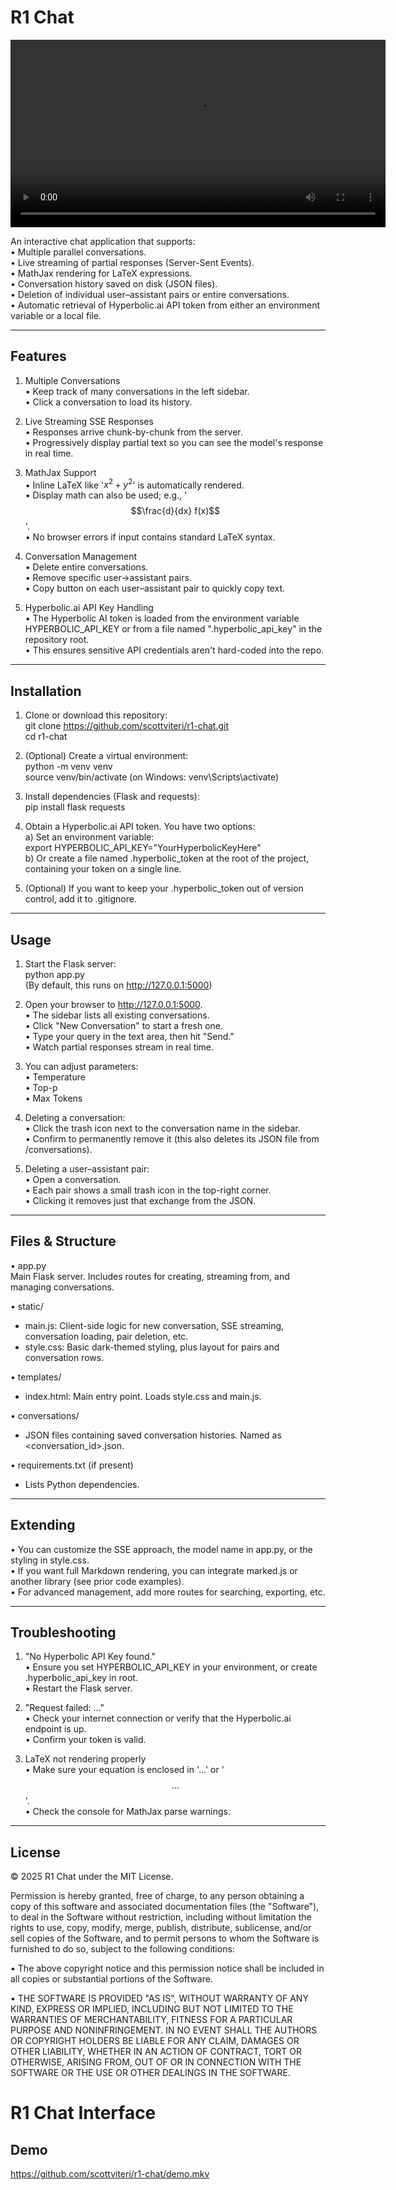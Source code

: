 # R1 Chat

<video width="600" controls>
  <source src="https://raw.githubusercontent.com/scottviteri/r1-chat/main/demo.mp4" type="video/mp4">
  Your browser does not support the video tag.
</video>

An interactive chat application that supports:  
• Multiple parallel conversations.  
• Live streaming of partial responses (Server-Sent Events).  
• MathJax rendering for LaTeX expressions.  
• Conversation history saved on disk (JSON files).  
• Deletion of individual user–assistant pairs or entire conversations.  
• Automatic retrieval of Hyperbolic.ai API token from either an environment variable or a local file.

---

## Features

1. Multiple Conversations  
   • Keep track of many conversations in the left sidebar.  
   • Click a conversation to load its history.

2. Live Streaming SSE Responses  
   • Responses arrive chunk-by-chunk from the server.  
   • Progressively display partial text so you can see the model's response in real time.

3. MathJax Support  
   • Inline LaTeX like '$x^2+y^2$' is automatically rendered.  
   • Display math can also be used; e.g., '$$\frac{d}{dx} f(x)$$'.  
   • No browser errors if input contains standard LaTeX syntax.

4. Conversation Management  
   • Delete entire conversations.  
   • Remove specific user→assistant pairs.  
   • Copy button on each user–assistant pair to quickly copy text.

5. Hyperbolic.ai API Key Handling  
   • The Hyperbolic AI token is loaded from the environment variable HYPERBOLIC_API_KEY or from a file named ".hyperbolic_api_key" in the repository root.  
   • This ensures sensitive API credentials aren't hard-coded into the repo.

---

## Installation

1. Clone or download this repository:  
   git clone https://github.com/scottviteri/r1-chat.git  
   cd r1-chat  

2. (Optional) Create a virtual environment:  
   python -m venv venv  
   source venv/bin/activate  (on Windows: venv\Scripts\activate)

3. Install dependencies (Flask and requests):  
   pip install flask requests

4. Obtain a Hyperbolic.ai API token. You have two options:  
   a) Set an environment variable:  
      export HYPERBOLIC_API_KEY="YourHyperbolicKeyHere"  
   b) Or create a file named .hyperbolic_token at the root of the project, containing your token on a single line.  

5. (Optional) If you want to keep your .hyperbolic_token out of version control, add it to .gitignore.

---

## Usage

1. Start the Flask server:  
   python app.py  
   (By default, this runs on http://127.0.0.1:5000)

2. Open your browser to http://127.0.0.1:5000.  
   • The sidebar lists all existing conversations.  
   • Click "New Conversation" to start a fresh one.  
   • Type your query in the text area, then hit "Send."  
   • Watch partial responses stream in real time.  

3. You can adjust parameters:  
   • Temperature  
   • Top-p  
   • Max Tokens  

4. Deleting a conversation:  
   • Click the trash icon next to the conversation name in the sidebar.  
   • Confirm to permanently remove it (this also deletes its JSON file from /conversations).

5. Deleting a user–assistant pair:  
   • Open a conversation.  
   • Each pair shows a small trash icon in the top-right corner.  
   • Clicking it removes just that exchange from the JSON.

---

## Files & Structure

• app.py  
  Main Flask server. Includes routes for creating, streaming from, and managing conversations.  

• static/  
  - main.js: Client-side logic for new conversation, SSE streaming, conversation loading, pair deletion, etc.  
  - style.css: Basic dark-themed styling, plus layout for pairs and conversation rows.  

• templates/  
  - index.html: Main entry point. Loads style.css and main.js.  

• conversations/  
  - JSON files containing saved conversation histories. Named as <conversation_id>.json.  

• requirements.txt (if present)  
  - Lists Python dependencies.  

---

## Extending

• You can customize the SSE approach, the model name in app.py, or the styling in style.css.  
• If you want full Markdown rendering, you can integrate marked.js or another library (see prior code examples).  
• For advanced management, add more routes for searching, exporting, etc.

---

## Troubleshooting

1. "No Hyperbolic API Key found."  
   • Ensure you set HYPERBOLIC_API_KEY in your environment, or create .hyperbolic_api_key in root.  
   • Restart the Flask server.

2. "Request failed: ..."  
   • Check your internet connection or verify that the Hyperbolic.ai endpoint is up.  
   • Confirm your token is valid.

3. LaTeX not rendering properly  
   • Make sure your equation is enclosed in '$...$' or '$$...$$'.  
   • Check the console for MathJax parse warnings.

---

## License

© 2025 R1 Chat under the MIT License.

Permission is hereby granted, free of charge, to any person obtaining a copy of this software and associated documentation files (the "Software"), to deal in the Software without restriction, including without limitation the rights to use, copy, modify, merge, publish, distribute, sublicense, and/or sell copies of the Software, and to permit persons to whom the Software is furnished to do so, subject to the following conditions:

• The above copyright notice and this permission notice shall be included in all copies or substantial portions of the Software.

• THE SOFTWARE IS PROVIDED "AS IS", WITHOUT WARRANTY OF ANY KIND, EXPRESS OR IMPLIED, INCLUDING BUT NOT LIMITED TO THE WARRANTIES OF MERCHANTABILITY, FITNESS FOR A PARTICULAR PURPOSE AND NONINFRINGEMENT. IN NO EVENT SHALL THE AUTHORS OR COPYRIGHT HOLDERS BE LIABLE FOR ANY CLAIM, DAMAGES OR OTHER LIABILITY, WHETHER IN AN ACTION OF CONTRACT, TORT OR OTHERWISE, ARISING FROM, OUT OF OR IN CONNECTION WITH THE SOFTWARE OR THE USE OR OTHER DEALINGS IN THE SOFTWARE.

# R1 Chat Interface

## Demo
https://github.com/scottviteri/r1-chat/demo.mkv